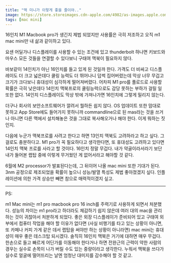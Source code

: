```yaml
---
title: "맥 미니가 이렇게 좋을 줄이야.."
image: https://store.storeimages.cdn-apple.com/4982/as-images.apple.com/is/mac-mini-hero-202011?wid=904&hei=840&fmt=jpeg&qlt=90&.v=1603403462000
tags: [mac mini]
---
```


16인치 M1 Macbook pro가 생긴지 제법 되었지만 사용률은 극히 저조하고 오직 m1 mac mini만 내 삶과 같이하고 있다.

요샌 어딜가나 디스플레이를 사용할 수 있는 조건에 있고 thunderbolt 하나면 키보드와 마우스 모든 것들을 연결할 수 있다보니 구태여 맥북이 필요하지 않다. 

바보같이 14인치가 아닌 16인치를 들고 있게 된 것일까 한다. 가격도 더 비싸고 디스플레이도 더 크고 넓은데다 쿨링 능력도 더 뛰어나니 덥썩 집어버렸는데 막상 너무 무겁고 크기가 크다보니 휴대성이 심각하게 떨어져버렸다. 어차피 M1 pro를 풀로드로 사용할 확률은 극히 낮은데다 14인치 맥북프로의 쿨링능력으로도 감당 못하는 부하가 걸릴 일 또한 없다. 14인치 디스플레이도 막상 밖에 가져나가면 16인치에 그렇게 밀리지 않는다.

더구나 회사의 보안소프트웨어가 깔려서 뭘하든 쉽지 않다. OS 업데이트 또한 맘대로 못하고 App Store에도 들어가지 못하니까 commandline으로 된 mas라는 것을 쓰거나 아니면 다른 맥에서 설치해놓은 것을 그대로 복사해오거나 해야 한다. 이게 뭐하는 짓인지.

다음에 누군가 맥북프로를 사려고 한다고 하면 13인치 맥북도 고려하라고 하고 싶다. 그걸로도 충분하다고. M1 pro가 꼭 필요하다고 생각한다면, 또 휴대성도 고려하고 있다면 14인치 맥북 프로를 사라고 할 것이다. 16인치 정말 무겁다. 내가 약골이라서라기 보단 내가 들어본 랩탑 중에 이렇게 무거웠던 게 없어서라고 해야할 것 같다. 

6월에 M2 processor가 발표된다는데, 그 뒤이어 나올 mac mini 또한 기대가 된다. 3nm 공정으로 제조되었을 확률이 높으니 성능/발열 특성도 제법 좋아졌겠지 싶다. 인플레이션에 의한 가격 상승만 빼면 참으로 매력적이겠지 싶고.

---
PS:

m1 Mac mini는 m1 pro macbook pro 16 inch를 주력기로 사용하게 되면서 처분했다. 성능의 차이는 m1 pro라고 하더라도 체감하기 쉽지 않은데 여러 대의 mac을 관리하는 것이 귀찮아서 처분하게 되었다. 좋은 외장 디스플레이가 준비되어 있고 구태여 외부에서 컴퓨터 작업을 해야 할 이유가 없다면 (사실 비행기를 타고 있는 상황이 아니면, 또 카페나 커피 가게 같은 데서 랩탑을 써야만 하는 상황이 아니라면) mac mini는 휴대성이 매우 좋은 데스크탑 되시겠다. 솔직히 16인치 맥북은 거기에 대하면 매우 무겁다. 한손으로 들고 빠르게 어딘가를 이동해야 한다거나 하면 전완근의 근력이 약한 사람의 경우는 실수로 손목이 나가 버릴 수도 있는 중량이라고 생각한다. 누워서 맥북을 쓰다가 실수로 얼굴에 떨어뜨리는 날엔 엄청난 대미지를 감수해야 할 것 같고.